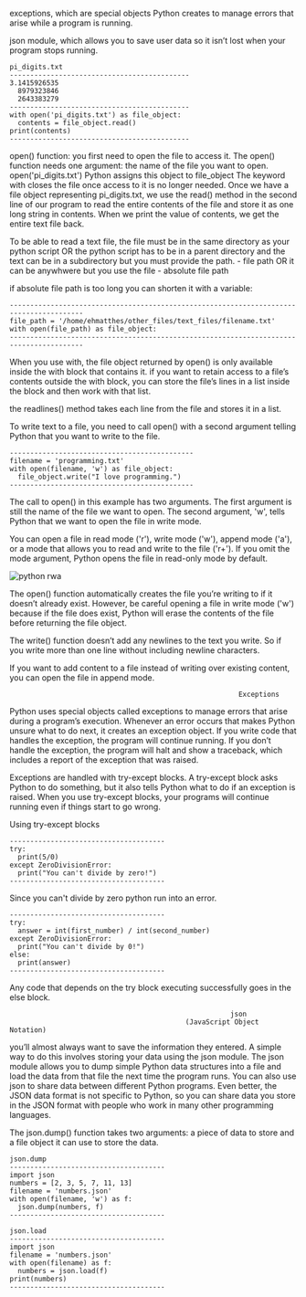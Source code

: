 exceptions, which are special objects Python creates to manage errors that arise while a program is running.

json module, which allows you to save user data so it isn’t lost when your program stops running.



```
pi_digits.txt 
--------------------------------------------
3.1415926535
  8979323846
  2643383279
--------------------------------------------
with open('pi_digits.txt') as file_object:
  contents = file_object.read()
print(contents)
--------------------------------------------
```
open() function: you first need to open the file to access it.
The open() function needs one argument: the name of the file you want to open.
open('pi_digits.txt') Python assigns this object to file_object
The keyword with closes the file once access to it is no longer needed.
Once we have a file object representing pi_digits.txt, we use the read() method in the second line of our program to read the 
entire contents of the file and store it as one long string in contents. When we print the value of contents, we get the entire 
text file back.



To be able to read a text file, the file must be in the same directory as your python script 
OR the python script has to be in a parent directory and the text can be in a subdirectory but you must provide the path. - file path
OR it can be anywhwere but you use the file - absolute file path

if absolute file path is too long you can shorten it with a variable:
```
----------------------------------------------------------------------------------------
file_path = '/home/ehmatthes/other_files/text_files/filename.txt'
with open(file_path) as file_object:
----------------------------------------------------------------------------------------
```


When you use with, the file object returned by open() is only available inside the with block that contains it.
if you want to retain access to a file’s contents outside the with block, you can store the file’s lines in a list inside the
block and then work with that list.

the readlines() method takes each line from the file and stores it in a list.





To write text to a file, you need to call open() with a second argument telling Python that you want to write to the file.
```
---------------------------------------------
filename = 'programming.txt'
with open(filename, 'w') as file_object:
  file_object.write("I love programming.")
---------------------------------------------  
```
The call to open() in this example has two arguments. The first argument is still the name of the file we want to open. 
The second argument, 'w', tells Python that we want to open the file in write mode.

You can open a file in read mode ('r'), write mode ('w'), append mode ('a'), 
or a mode that allows you to read and write to the file ('r+'). 
If you omit the mode argument, Python opens the file in read-only mode by default.



![python rwa](https://user-images.githubusercontent.com/15881158/155607243-6cd4fddf-1b71-489d-be7c-98b4c2e7b5a7.PNG)



The open() function automatically creates the file you’re writing to if it doesn’t already exist. However, be careful opening a file 
in write mode ('w') because if the file does exist, Python will erase the contents of the file before returning the file object.

The write() function doesn’t add any newlines to the text you write. So if you write more than one line without including newline 
characters.




If you want to add content to a file instead of writing over existing content, you can open the file in append mode.






                                                            Exceptions

Python uses special objects called exceptions to manage errors that arise during a program’s execution. Whenever an error occurs 
that makes Python unsure what to do next, it creates an exception object. If you write code that handles the exception, the 
program will continue running. If you don’t handle the exception, the program will halt and show a traceback, which
includes a report of the exception that was raised.

Exceptions are handled with try-except blocks. A try-except block asks Python to do something, but it also tells Python what to do
if an exception is raised. When you use try-except blocks, your programs will continue running even if things start to go wrong.


Using try-except blocks
```
--------------------------------------
try:
  print(5/0)
except ZeroDivisionError:
  print("You can't divide by zero!")
--------------------------------------
```
Since you can't divide by zero python run into an error.


```
--------------------------------------
try:
  answer = int(first_number) / int(second_number)
except ZeroDivisionError:
  print("You can't divide by 0!")
else:
  print(answer)
--------------------------------------  
```
Any code that depends on the try block executing successfully goes in the else block.




                                                          json
                                               (JavaScript Object Notation)
                                                          
you’ll almost always want to save the information they entered. A simple way to do this involves storing your data using the
json module. The json module allows you to dump simple Python data structures into a file and load the data from that file the 
next time the program runs.
You can also use json to share data between different Python programs. Even better, the JSON data format is not specific to Python,
so you can share data you store in the JSON format with people who work in many other programming languages.


The json.dump() function takes two arguments: a piece of data to store and a file object it can use to store the data.

```
json.dump
--------------------------------------
import json
numbers = [2, 3, 5, 7, 11, 13]
filename = 'numbers.json'
with open(filename, 'w') as f:
  json.dump(numbers, f)
--------------------------------------
```
```
json.load
--------------------------------------
import json
filename = 'numbers.json'
with open(filename) as f:
  numbers = json.load(f)
print(numbers)
--------------------------------------
```



